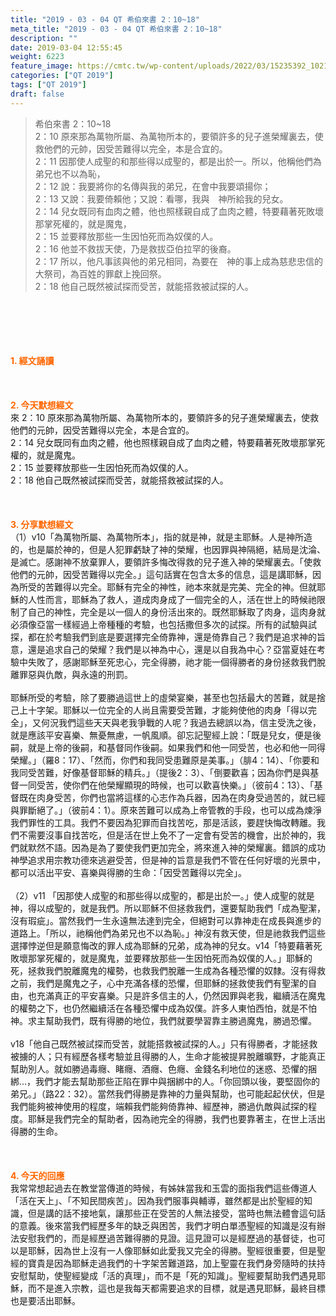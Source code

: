 ```yaml
---
title: "2019 - 03 - 04 QT 希伯來書 2：10~18"
meta_title: "2019 - 03 - 04 QT 希伯來書 2：10~18"
description: ""
date: 2019-03-04 12:55:45
weight: 6223
feature_image: https://cmtc.tw/wp-content/uploads/2022/03/15235392_10211799862337740_180693556567566654_o-1.webp
categories: ["QT 2019"]
tags: ["QT 2019"]
draft: false
---
```


<blockquote>希伯來書 2：10~18<br />
2：10 原來那為萬物所屬、為萬物所本的，要領許多的兒子進榮耀裏去，使救他們的元帥，因受苦難得以完全，本是合宜的。<br />
2：11 因那使人成聖的和那些得以成聖的，都是出於一。所以，他稱他們為弟兄也不以為恥，<br />
2：12 說：我要將你的名傳與我的弟兄，在會中我要頌揚你；<br />
2：13 又說：我要倚賴他；又說：看哪，我與　神所給我的兒女。<br />
2：14 兒女既同有血肉之體，他也照樣親自成了血肉之體，特要藉著死敗壞那掌死權的，就是魔鬼，<br />
2：15 並要釋放那些一生因怕死而為奴僕的人。<br />
2：16 他並不救拔天使，乃是救拔亞伯拉罕的後裔。<br />
2：17 所以，他凡事該與他的弟兄相同，為要在　神的事上成為慈悲忠信的大祭司，為百姓的罪獻上挽回祭。<br />
2：18 他自己既然被試探而受苦，就能搭救被試探的人。</blockquote><br />
&nbsp;<br />
<br />
&nbsp;<br />
<br />
<span style="color: #ff6600;"><strong>1. </strong><strong>經文誦讀</strong></span><br />
<br />
<span style="color: #ff6600;"><strong> </strong></span><br />
<br />
<span style="color: #ff6600;"><strong>2. 今天默想</strong><strong>經文<br />
</strong></span>來 2：10 原來那為萬物所屬、為萬物所本的，要領許多的兒子進榮耀裏去，使救他們的元帥，因受苦難得以完全，本是合宜的。<br />
2：14 兒女既同有血肉之體，他也照樣親自成了血肉之體，特要藉著死敗壞那掌死權的，就是魔鬼。<br />
2：15 並要釋放那些一生因怕死而為奴僕的人。<br />
2：18 他自己既然被試探而受苦，就能搭救被試探的人。<br />
<br />
&nbsp;<br />
<br />
<span style="color: #ff6600;"><strong>3. 分享默想經文<br />
</strong></span>（1）v10「為萬物所屬、為萬物所本」，指的就是神，就是主耶穌。人是神所造的，也是屬於神的，但是人犯罪虧缺了神的榮耀，也因罪與神隔絕，結局是沈淪、是滅亡。感謝神不放棄罪人，要領許多悔改得救的兒子進入神的榮耀裏去。「使救他們的元帥，因受苦難得以完全。」這句話實在包含太多的信息，這是講耶穌，因為所受的苦難得以完全。耶穌有完全的神性，祂本來就是完美、完全的神。但就耶穌的人性而言，耶穌為了救人，道成肉身成了一個完全的人，活在世上的時候祂限制了自己的神性，完全是以一個人的身份活出來的。既然耶穌取了肉身，這肉身就必須像亞當一樣經過上帝種種的考驗，也包括撒但多次的試探。所有的試驗與試探，都在於考驗我們到底是要選擇完全倚靠神，還是倚靠自己？我們是追求神的旨意，還是追求自己的榮耀？我們是以神為中心，還是以自我為中心？亞當夏娃在考驗中失敗了，感謝耶穌至死忠心，完全得勝，祂才能一個得勝者的身份拯救我們脫離罪惡與仇敵，與永遠的刑罰。<br />
<br />
耶穌所受的考驗，除了要勝過這世上的虛榮宴樂，甚至也包括最大的苦難，就是捨己上十字架。耶穌以一位完全的人尚且需要受苦難，才能夠使他的肉身「得以完全」，又何況我們這些天天與老我爭戰的人呢？我過去總誤以為，信主受洗之後，就是應該平安喜樂、無憂無慮，一帆風順。卻忘記聖經上說：「既是兒女，便是後嗣，就是上帝的後嗣，和基督同作後嗣。如果我們和他一同受苦，也必和他一同得榮耀。」（羅8：17）、「然而，你們和我同受患難原是美事。」（腓4：14）、「你要和我同受苦難，好像基督耶穌的精兵。」（提後2：3）、「倒要歡喜；因為你們是與基督一同受苦，使你們在他榮耀顯現的時候，也可以歡喜快樂。」（彼前4：13）、「基督既在肉身受苦，你們也當將這樣的心志作為兵器，因為在肉身受過苦的，就已經與罪斷絕了。」（彼前4：1）。原來苦難可以成為上帝管教的手段，也可以成為煉淨我們罪性的工具。我們不要因為犯罪而自找苦吃，那是活該，要趕快悔改轉離。我們不需要沒事自找苦吃，但是活在世上免不了一定會有受苦的機會，出於神的，我們就默然不語。因為是為了要使我們更加完全，將來進入神的榮耀裏。錯誤的成功神學追求用宗教功德來逃避受苦，但是神的旨意是我們不管在任何好壞的光景中，都可以活出平安、喜樂與得勝的生命：「因受苦難得以完全」。<br />
<br />
（2）v11 「因那使人成聖的和那些得以成聖的，都是出於一。」使人成聖的就是神，得以成聖的，就是我們。所以耶穌不但拯救我們，還要幫助我們「成為聖潔，沒有瑕疵」。當然我們一生永遠無法達到完全，但絕對可以靠神走在成長與進步的道路上。「所以，祂稱他們為弟兄也不以為恥。」神沒有救天使，但是祂救我們這些選擇悖逆但是願意悔改的罪人成為耶穌的兄弟，成為神的兒女。v14「特要藉著死敗壞那掌死權的，就是魔鬼，並要釋放那些一生因怕死而為奴僕的人。」耶穌的死，拯救我們脫離魔鬼的權勢，也救我們脫離一生成為各種恐懼的奴隸。沒有得救之前，我們是魔鬼之子，心中充滿各樣的恐懼，但耶穌的拯救使我們有聖潔的自由，也充滿真正的平安喜樂。只是許多信主的人，仍然因罪與老我，繼續活在魔鬼的權勢之下，也仍然繼續活在各種恐懼中成為奴僕。許多人東怕西怕，就是不怕神。求主幫助我們，既有得勝的地位，我們就要學習靠主勝過魔鬼，勝過恐懼。<br />
<br />
v18「他自己既然被試探而受苦，就能搭救被試探的人。」只有得勝者，才能拯救被擄的人；只有經歷各樣考驗並且得勝的人，生命才能被提昇脫離曠野，才能真正幫助別人。就如勝過毒癮、睹癮、酒癮、色癮、金錢名利地位的迷惑、恐懼的捆綁…，我們才能去幫助那些正陷在罪中與捆綁中的人。「你回頭以後，要堅固你的弟兄。」（路22：32）。當然我們得勝是靠神的力量與幫助，也可能起起伏伏，但是我們能夠被神使用的程度，端賴我們能夠倚靠神、經歷神，勝過仇敵與試探的程度。耶穌是我們完全的幫助者，因為祂完全的得勝，我們也要靠著主，在世上活出得勝的生命。<br />
<br />
&nbsp;<br />
<br />
<span style="color: #ff6600;"><strong>4. 今天的回應<br />
</strong></span>我常常想起過去在教堂當傳道的時候，有姊妹當我和玉雲的面指我們這些傳道人「活在天上」、「不知民間疾苦」。因為我們服事與輔導，雖然都是出於聖經的知識，但是講的話不接地氣，讓那些正在受苦的人無法接受，當時也無法體會這句話的意義。後來當我們經歷多年的缺乏與困苦，我們才明白單憑聖經的知識是沒有辦法安慰我們的，而是經歷過苦難得勝的見證。這見證可以是經歷過的基督徒，也可以是耶穌，因為世上沒有一人像耶穌如此愛我又完全的得勝。聖經很重要，但是聖經的寶貴是因為耶穌走過我們的十字架苦難道路，加上聖靈在我們身旁隨時的扶持安慰幫助，使聖經變成「活的真理」，而不是「死的知識」。聖經要幫助我們遇見耶穌，而不是進入宗教，這也是我每天都需要追求的目標，就是遇見耶穌，最終目標也是要活出耶穌。<br />
<br />
&nbsp;
        